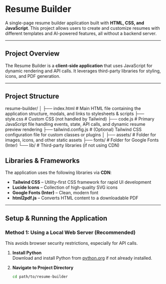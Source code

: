 # Resume Builder

A single-page resume builder application built with **HTML, CSS, and JavaScript**. This project allows users to create and customize resumes with different templates and AI-powered features, all without a backend server.

---

## Project Overview

The Resume Builder is a **client-side application** that uses JavaScript for dynamic rendering and API calls. It leverages third-party libraries for styling, icons, and PDF generation.

---

## Project Structure

resume-builder/
│
├── index.html           # Main HTML file containing the application structure, modals, and links to stylesheets & scripts
├── style.css            # Custom CSS (not handled by Tailwind)
├── code.js              # Primary JavaScript file handling events, state, API calls, and dynamic resume preview rendering
├── tailwind.config.js   # (Optional) Tailwind CSS configuration file for custom classes or plugins
│
├── assets/              # Folder for images, icons, and other static assets
├── fonts/               # Folder for Google Fonts (Inter)
└── lib/                 # Third-party libraries (if not using CDN)


## Libraries & Frameworks

The application uses the following libraries via **CDN**:

- **Tailwind CSS** – Utility-first CSS framework for rapid UI development  
- **Lucide Icons** – Collection of high-quality SVG icons  
- **Google Fonts (Inter)** – Clean, modern font  
- **html2pdf.js** – Converts HTML content to a downloadable PDF  

---
## Setup & Running the Application

### Method 1: Using a Local Web Server (Recommended)

This avoids browser security restrictions, especially for API calls.

1. **Install Python**  
   Download and install Python from [python.org](https://www.python.org/) if not already installed.

2. **Navigate to Project Directory**
   ```bash
   cd path/to/resume-builder
